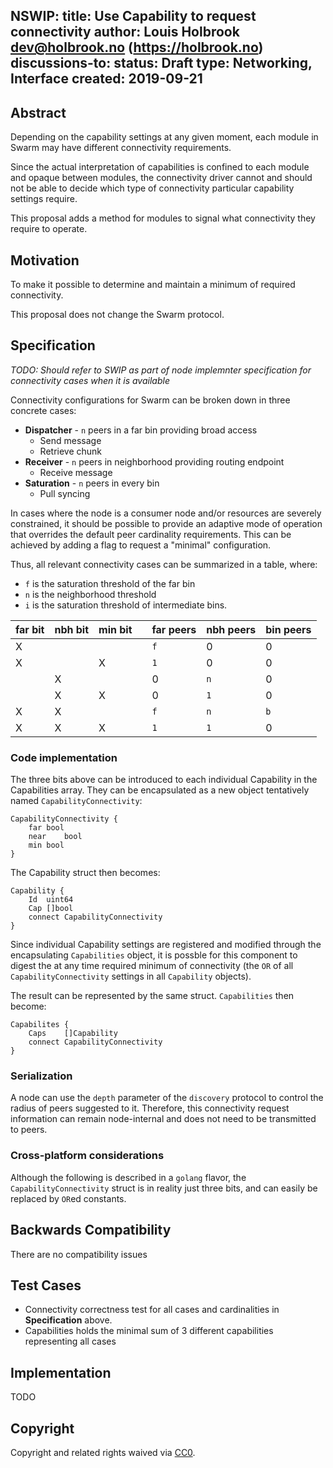 NSWIP: <to be assigned>
title: Use Capability to request connectivity
author: Louis Holbrook <dev@holbrook.no> (https://holbrook.no)
discussions-to: <URL>
status: Draft
type: Networking, Interface
created: 2019-09-21
---


## Abstract

Depending on the capability settings at any given moment, each module in Swarm may have different connectivity requirements.

Since the actual interpretation of capabilities is confined to each module and opaque between modules, the connectivity driver cannot and should not be able to decide which type of connectivity particular capability settings require.

This proposal adds a method for modules to signal what connectivity they require to operate.


## Motivation

To make it possible to determine and maintain a minimum of required connectivity.

This proposal does not change the Swarm protocol.


## Specification

*TODO: Should refer to SWIP as part of node implemnter specification for connectivity cases when it is available*

Connectivity configurations for Swarm can be broken down in three concrete cases:

* **Dispatcher** - `n` peers in a far bin providing broad access
  - Send message
  - Retrieve chunk
* **Receiver** - `n` peers in neighborhood providing routing endpoint
  - Receive message
* **Saturation** - `n` peers in every bin
  - Pull syncing

In cases where the node is a consumer node and/or resources are severely constrained, it should be possible to provide an adaptive mode of operation that overrides the default peer cardinality requirements. This can be achieved by adding a flag to request a "minimal" configuration.

Thus, all relevant connectivity cases can be summarized in a table, where:

* `f` is the saturation threshold of the far bin
* `n` is the neighborhood threshold
* `i` is the saturation threshold of intermediate bins.

|far bit|nbh bit|min bit| | far peers | nbh peers | bin peers | 
|---|---|---|---|---|---|---|
| X |   |   | | `f` | 0 | 0 |
| X |   | X | |  `1` | 0 | 0 |
|   | X |   | |  0 | `n` | 0 | 
|   | X | X | |  0 | `1` | 0 | 
| X | X |   | |  `f` | `n` | `b` |
| X | X | X | | `1` | `1` | 0 |

### Code implementation


The three bits above can be introduced to each individual Capability in the Capabilities array. They can be encapsulated as a new object tentatively named `CapabilityConnectivity`:

```
CapabilityConnectivity {
	far	bool
	near	bool
	min	bool
}
```

The Capability struct then becomes:

```
Capability {
	Id	uint64
	Cap	[]bool
	connect CapabilityConnectivity
}
```

Since individual Capability settings are registered and modified through the encapsulating `Capabilities` object, it is possble for this component to digest the at any time required minimum of connectivity (the `OR` of all `CapabilityConnectivity` settings in all `Capability` objects). 

The result can be represented by the same struct. `Capabilities` then become:

```
Capabilites {
	Caps	[]Capability
	connect CapabilityConnectivity
}
```

### Serialization

A node can use the `depth` parameter of the `discovery` protocol to control the radius of peers suggested to it. Therefore, this connectivity request information can remain node-internal and does not need to be transmitted to peers.


### Cross-platform considerations

Although the following is described in a `golang` flavor, the `CapabilityConnectivity` struct is in reality just three bits, and can easily be replaced by `OR`ed constants.


## Backwards Compatibility

There are no compatibility issues


## Test Cases

* Connectivity correctness test for all cases and cardinalities in **Specification** above.
* Capabilities holds the minimal sum of 3 different capabilities representing all cases


## Implementation

TODO


## Copyright

Copyright and related rights waived via [CC0](https://creativecommons.org/publicdomain/zero/1.0/).
